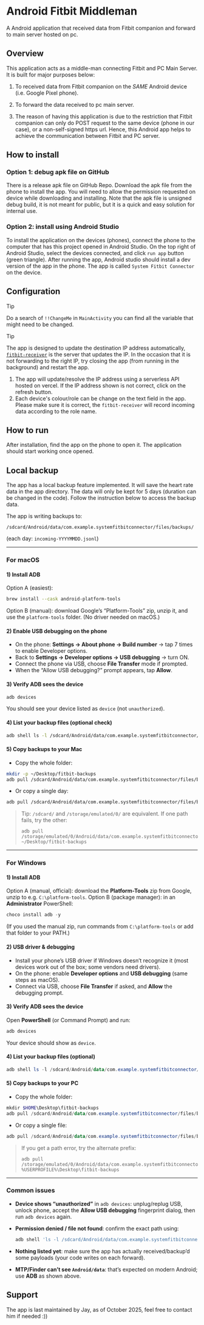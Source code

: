 # Android Fitbit Middleman

A Android application that received data from Fitbit companion and forward to main server hosted on pc.

## Overview

This application acts as a middle-man connecting Fitbit and PC Main Server. It is built for major purposes below:

1. To received data from Fitbit companion on the _SAME_ Android device (i.e. Google Pixel phone).
2. To forward the data received to pc main server.

3. The reason of having this application is due to the restriction that Fitbit companion can only do POST request
   to the same device (phone in our case), or a non-self-signed https url. Hence, this Android app helps to achieve the communication
   between Fitbit and PC server.

## How to install

### Option 1: debug apk file on GitHub

There is a release apk file on GitHub Repo. Download the apk file from the phone to install the app. You will need to allow the permission requested on device while downloading and installing. Note that the apk file is unsigned debug build, it is not meant for public, but it is a quick and easy solution for internal use.

### Option 2: install using Android Studio

To install the application on the devices (phones), connect the phone to the computer that has this project opened in
Android Studio. On the top right of Android Studio, select the devices connected, and click `run app` button (green triangle).
After running the app, Android studio should install a dev version of the app in the phone. The app is called `System Fitbit Connector` on
the device.

## Configuration

> [!Tip]
> Do a search of `!!ChangeMe` in `MainActivity` you can find all the variable that might need to be changed.

> [!TIP]
> The app is designed to update the destination IP address automatically, [`fitbit-receiver`](https://github.com/Teamwork-Analytics/teamwork-visualiser-dashboard/tree/main/fitbit-receiver) is the server that updates the IP. In the occasion that it is not forwarding to the right IP, try closing the app (from running in the background) and restart the app.

1. The app will update/resolve the IP address using a serverless API hosted on vercel. If the IP address shown is not correct, click on the refresh button.
2. Each device's colour/role can be change on the text field in the app. Please make sure it is correct, the `fitbit-receiver` will record incoming data according to the role name.

## How to run

After installation, find the app on the phone to open it. The application should start working once opened.

## Local backup

The app has a local backup feature implemented. It will save the heart rate data in the app directory. The data will only be kept for 5 days (duration can be changed in the code). Follow the instruction below to access the backup data.

The app is writing backups to:

```
/sdcard/Android/data/com.example.systemfitbitconnector/files/backups/
```

(each day: `incoming-YYYYMMDD.jsonl`)

---

### For macOS

#### 1) Install ADB

Option A (easiest):

```bash
brew install --cask android-platform-tools
```

Option B (manual): download Google’s “Platform-Tools” zip, unzip it, and use the `platform-tools` folder. (No driver needed on macOS.)

#### 2) Enable USB debugging on the phone

- On the phone: **Settings → About phone → Build number** → tap 7 times to enable Developer options.
- Back to **Settings → Developer options → USB debugging** → turn ON.
- Connect the phone via USB, choose **File Transfer** mode if prompted.
- When the “Allow USB debugging?” prompt appears, tap **Allow**.

#### 3) Verify ADB sees the device

```bash
adb devices
```

You should see your device listed as `device` (not `unauthorized`).

#### 4) List your backup files (optional check)

```bash
adb shell ls -l /sdcard/Android/data/com.example.systemfitbitconnector/files/backups
```

#### 5) Copy backups to your Mac

- Copy the whole folder:

```bash
mkdir -p ~/Desktop/fitbit-backups
adb pull /sdcard/Android/data/com.example.systemfitbitconnector/files/backups ~/Desktop/fitbit-backups
```

- Or copy a single day:

```bash
adb pull /sdcard/Android/data/com.example.systemfitbitconnector/files/backups/incoming-20250929.jsonl ~/Desktop/
```

> Tip: `/sdcard/` and `/storage/emulated/0/` are equivalent. If one path fails, try the other:
>
> ```
> adb pull /storage/emulated/0/Android/data/com.example.systemfitbitconnector/files/backups ~/Desktop/fitbit-backups
> ```

---

### For Windows

#### 1) Install ADB

Option A (manual, official): download the **Platform-Tools** zip from Google, unzip to e.g. `C:\platform-tools`.
Option B (package manager): in an **Administrator** PowerShell:

```powershell
choco install adb -y
```

(If you used the manual zip, run commands from `C:\platform-tools` or add that folder to your PATH.)

#### 2) USB driver & debugging

- Install your phone’s USB driver if Windows doesn’t recognize it (most devices work out of the box; some vendors need drivers).
- On the phone: enable **Developer options** and **USB debugging** (same steps as macOS).
- Connect via USB, choose **File Transfer** if asked, and **Allow** the debugging prompt.

#### 3) Verify ADB sees the device

Open **PowerShell** (or Command Prompt) and run:

```powershell
adb devices
```

Your device should show as `device`.

#### 4) List your backup files (optional)

```powershell
adb shell ls -l /sdcard/Android/data/com.example.systemfitbitconnector/files/backups
```

#### 5) Copy backups to your PC

- Copy the whole folder:

```powershell
mkdir $HOME\Desktop\fitbit-backups
adb pull /sdcard/Android/data/com.example.systemfitbitconnector/files/backups $HOME\Desktop\fitbit-backups
```

- Or copy a single file:

```powershell
adb pull /sdcard/Android/data/com.example.systemfitbitconnector/files/backups/incoming-20250929.jsonl $HOME\Desktop\
```

> If you get a path error, try the alternate prefix:
>
> ```
> adb pull /storage/emulated/0/Android/data/com.example.systemfitbitconnector/files/backups %USERPROFILE%\Desktop\fitbit-backups
> ```

---

### Common issues

- **Device shows “unauthorized”** in `adb devices`: unplug/replug USB, unlock phone, accept the **Allow USB debugging** fingerprint dialog, then run `adb devices` again.
- **Permission denied / file not found**: confirm the exact path using:

  ```bash
  adb shell 'ls -l /sdcard/Android/data/com.example.systemfitbitconnector/files/backups'
  ```

- **Nothing listed yet**: make sure the app has actually received/backup’d some payloads (your code writes on each forward).
- **MTP/Finder can’t see `Android/data`**: that’s expected on modern Android; use **ADB** as shown above.

## Support

The app is last maintained by Jay, as of October 2025, feel free to contact him if needed :))
